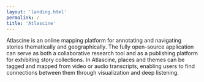 ```yaml
---
layout: 'landing.html'
permalink: /
title: 'Atlascine'
---
```


Atlascine is an online mapping platform for annotating and navigating stories thematically and geographically. The fully open-source application can serve as both a collaborative research tool and as a publishing platform for exhibiting story collections. In Atlascine, places and themes can be tagged and mapped from video or audio transcripts, enabling users to find connections between them through visualization and deep listening.
